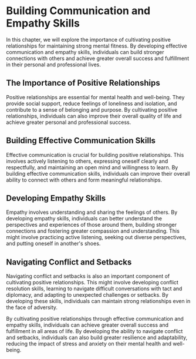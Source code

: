 Building Communication and Empathy Skills
========================================================================================

In this chapter, we will explore the importance of cultivating positive relationships for maintaining strong mental fitness. By developing effective communication and empathy skills, individuals can build stronger connections with others and achieve greater overall success and fulfillment in their personal and professional lives.

The Importance of Positive Relationships
----------------------------------------

Positive relationships are essential for mental health and well-being. They provide social support, reduce feelings of loneliness and isolation, and contribute to a sense of belonging and purpose. By cultivating positive relationships, individuals can also improve their overall quality of life and achieve greater personal and professional success.

Building Effective Communication Skills
---------------------------------------

Effective communication is crucial for building positive relationships. This involves actively listening to others, expressing oneself clearly and respectfully, and maintaining an open mind and willingness to learn. By building effective communication skills, individuals can improve their overall ability to connect with others and form meaningful relationships.

Developing Empathy Skills
-------------------------

Empathy involves understanding and sharing the feelings of others. By developing empathy skills, individuals can better understand the perspectives and experiences of those around them, building stronger connections and fostering greater compassion and understanding. This might involve practicing active listening, seeking out diverse perspectives, and putting oneself in another's shoes.

Navigating Conflict and Setbacks
--------------------------------

Navigating conflict and setbacks is also an important component of cultivating positive relationships. This might involve developing conflict resolution skills, learning to navigate difficult conversations with tact and diplomacy, and adapting to unexpected challenges or setbacks. By developing these skills, individuals can maintain strong relationships even in the face of adversity.

By cultivating positive relationships through effective communication and empathy skills, individuals can achieve greater overall success and fulfillment in all areas of life. By developing the ability to navigate conflict and setbacks, individuals can also build greater resilience and adaptability, reducing the impact of stress and anxiety on their mental health and well-being.

